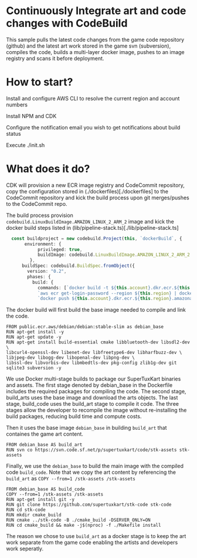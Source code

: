 # Continuously Integrate art and code changes with CodeBuild

This sample pulls the latest code changes from the game code repository (github) and the latest art work stored in the game svn (subversion), compiles the code, builds a multi-layer docker image, pushes to an image registry and scans it before deployment.

# How to start?

Install and configure AWS CLI to resolve the current region and account numbers

Install NPM and CDK

Configure the notification email you wish to get notifications about build status

Execute ./init.sh

# What does it do?

CDK will provision a new ECR image registry and CodeCommit repository, copy the configuration stored in (./dockerfiles)[./dockerfiles] to the CodeCommit repository and kick the build process upon git merges/pushes to the CodeCommit repo. 

The build process provision `codebuild.LinuxBuildImage.AMAZON_LINUX_2_ARM_2` image and kick the docker build steps listed in (lib/pipeline-stack.ts)[./lib/pipeline-stack.ts]

```ts
  const buildproject = new codebuild.Project(this, `dockerBuild`, {
       environment: {
            privileged: true,
            buildImage: codebuild.LinuxBuildImage.AMAZON_LINUX_2_ARM_2
         },
      buildSpec: codebuild.BuildSpec.fromObject({
        version: "0.2",
        phases: {
          build: {
            commands: [`docker build -t ${this.account}.dkr.ecr.${this.region}.amazonaws.com/${registry.repositoryName}:${baseImageVersion.valueAsString} .`,
            `aws ecr get-login-password --region ${this.region} | docker login --username AWS --password-stdin ${this.account}.dkr.ecr.${this.region}.amazonaws.com/${registry.repositoryName}`,
            `docker push ${this.account}.dkr.ecr.${this.region}.amazonaws.com/${registry.repositoryName}:${baseImageVersion.valueAsString}`],
```

The docker build will first build the base image needed to compile and link the code.

```
FROM public.ecr.aws/debian/debian:stable-slim as debian_base
RUN apt-get install -y
RUN apt-get update -y
RUN apt-get install build-essential cmake libbluetooth-dev libsdl2-dev \
libcurl4-openssl-dev libenet-dev libfreetype6-dev libharfbuzz-dev \
libjpeg-dev libogg-dev libopenal-dev libpng-dev \
libssl-dev libvorbis-dev libmbedtls-dev pkg-config zlib1g-dev git sqlite3 subversion -y
```

We use Docker multi-stage builds to package our SuperTuxKart binaries and assets.
The first stage denoted by debian_base in the Dockerfile includes the required packages for compiling the code. The second stage, build_arts uses the base image and download the arts objects. The last stage, build_code uses the build_art stage to compile it code. The three stages allow the developer to recompile the image without re-installing the build packages, reducing build time and compute costs.

Then it uses the base image `debian_base` in building `build_art` that containes the game art content. 

```
FROM debian_base AS build_art
RUN svn co https://svn.code.sf.net/p/supertuxkart/code/stk-assets stk-assets
```

Finally, we use the `debian_base` to build the main image with the compiled code `build_code`. Note that we copy the art content by referencing the `build_art` as `COPY --from=1 /stk-assets /stk-assets`

```
FROM debian_base AS build_code
COPY --from=1 /stk-assets /stk-assets
RUN apt-get install git -y
RUN git clone https://github.com/supertuxkart/stk-code stk-code
RUN cd stk-code
RUN mkdir cmake_build
RUN cmake ../stk-code -B ./cmake_build -DSERVER_ONLY=ON
RUN cd cmake_build && make -j$(nproc) -f ./Makefile install
```

The reason we chose to use `build_art` as a docker stage is to keep the art work separate from the game code enabling the artists and developers work seperatly. 
